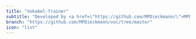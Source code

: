 ```yaml
---
title: "Vokabel-Trainer"
subtitle: "Developed by <a href=\"https://github.com/MPDieckmann/\">MPDieckmann</a>"
branch: "https://github.com/MPDieckmann/voc/tree/master"
icon: "list"
---
```

